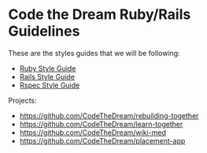 # Code the Dream Ruby/Rails Guidelines

These are the styles guides that we will be following:

- [Ruby Style Guide](https://github.com/rubocop-hq/ruby-style-guide)
- [Rails Style Guide](https://github.com/rubocop-hq/rails-style-guide)
- [Rspec Style Guide](https://github.com/rubocop-hq/rspec-style-guide)

Projects:

- https://github.com/CodeTheDream/rebuilding-together
- https://github.com/CodeTheDream/learn-together
- https://github.com/CodeTheDream/wiki-med
- https://github.com/CodeTheDream/placement-app
